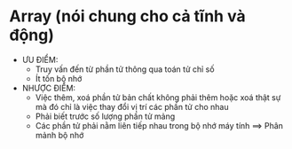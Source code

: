 # Array (nói chung cho cả tĩnh và động)
- ƯU ĐIỂM: 
    + Truy vấn đến từ phần tử thông qua toán tử chỉ số
    + Ít tốn bộ nhớ
- NHƯỢC ĐIỂM:
    + Việc thêm, xoá phần tử bản chất không phải thêm hoặc xoá thật sự mà đó chỉ là việc thay đổi vị trí các phần
tử cho nhau
    + Phải biết trước số lượng phần tử mảng 
    + Các phần tử phải nằm liên tiếp nhau trong bộ nhớ máy tính ==> Phân mảnh bộ nhớ